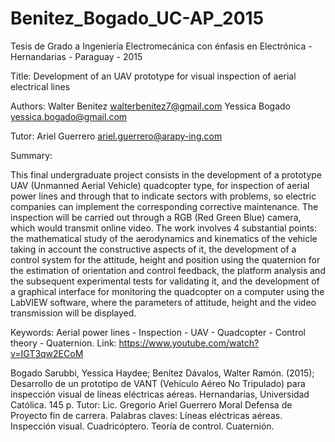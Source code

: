 # Benitez_Bogado_UC-AP_2015
Tesis de Grado a Ingeniería Electromecánica con énfasis en Electrónica - Hernandarias - Paraguay - 2015

Title: Development of an UAV prototype for visual inspection of aerial electrical lines

Authors:
Walter Benitez  walterbenitez7@gmail.com
Yessica Bogado  yessica.bogado@gmail.com

Tutor:
Ariel Guerrero ariel.guerrero@arapy-ing.com

Summary:

This final undergraduate project consists in the development of a prototype UAV (Unmanned Aerial Vehicle) quadcopter type, for inspection of aerial power lines and through that to indicate sectors with problems, so electric companies can implement the corresponding corrective maintenance. The inspection will be carried out through a RGB (Red Green Blue) camera, which would transmit online video. The work involves 4 substantial points: the mathematical study of the aerodynamics and kinematics of the vehicle taking in account the constructive aspects of it, the development of a control system for the attitude, height and position using the quaternion for the estimation of orientation and control feedback, the platform analysis and the subsequent experimental tests for validating it, and the development of a graphical interface for monitoring the quadcopter on a computer using the LabVIEW software, where the parameters of attitude, height and the video transmission will be displayed.

Keywords:
Aerial power lines - Inspection - UAV - Quadcopter - Control theory - Quaternion.
Link: https://www.youtube.com/watch?v=IGT3qw2ECoM

Bogado Sarubbi, Yessica Haydee; Benítez Dávalos, Walter Ramón. (2015); Desarrollo de un prototipo de VANT (Vehículo Aéreo No Tripulado) para inspección visual de líneas eléctricas aéreas. Hernandarias, Universidad Católica. 145 p.
Tutor: Lic. Gregorio Ariel Guerrero Moral Defensa de Proyecto fin de carrera.
Palabras claves: Líneas eléctricas aéreas. Inspección visual. Cuadricóptero. Teoría de control. Cuaternión.
